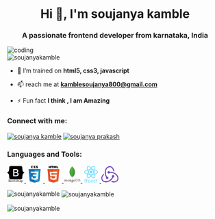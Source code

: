 <h1 align="center">Hi 👋, I'm soujanya kamble</h1>
<h3 align="center">A passionate frontend developer from karnataka, India</h3>
<img align="left" alt="coding" width="400" src="https://encrypted-tbn0.gstatic.com/images?q=tbn:ANd9GcRtLJz0VYnIWmJT424RzyRza3zpje0hweKKZw&usqp=CAU"/>

<p align="left"> <img src="https://komarev.com/ghpvc/?username=soujanyakamble&label=Profile%20views&color=0e75b6&style=flat" alt="soujanyakamble" /> </p>

- 🌱 I’m trained on **html5, css3, javascript**

- 📫 reach me at **kamblesoujanya800@gmail.com**

- ⚡ Fun fact **I think , I am Amazing**

<h3 align="left">Connect with me:</h3>
<p align="left">
<a href="https://linkedin.com/in/soujanya kamble" target="blank"><img align="center" src="https://raw.githubusercontent.com/rahuldkjain/github-profile-readme-generator/master/src/images/icons/Social/linked-in-alt.svg" alt="soujanya kamble" height="30" width="40" /></a>
<a href="https://instagram.com/soujanya prakash" target="blank"><img align="center" src="https://raw.githubusercontent.com/rahuldkjain/github-profile-readme-generator/master/src/images/icons/Social/instagram.svg" alt="soujanya prakash" height="30" width="40" /></a>
</p>

<h3 align="left">Languages and Tools:</h3>
<p align="left"> <a href="https://getbootstrap.com" target="_blank" rel="noreferrer"> <img src="https://raw.githubusercontent.com/devicons/devicon/master/icons/bootstrap/bootstrap-plain-wordmark.svg" alt="bootstrap" width="40" height="40"/> </a> <a href="https://www.w3schools.com/css/" target="_blank" rel="noreferrer"> <img src="https://raw.githubusercontent.com/devicons/devicon/master/icons/css3/css3-original-wordmark.svg" alt="css3" width="40" height="40"/> </a> <a href="https://www.w3.org/html/" target="_blank" rel="noreferrer"> <img src="https://raw.githubusercontent.com/devicons/devicon/master/icons/html5/html5-original-wordmark.svg" alt="html5" width="40" height="40"/> </a> <a href="https://www.mongodb.com/" target="_blank" rel="noreferrer"> <img src="https://raw.githubusercontent.com/devicons/devicon/master/icons/mongodb/mongodb-original-wordmark.svg" alt="mongodb" width="40" height="40"/> </a> <a href="https://reactjs.org/" target="_blank" rel="noreferrer"> <img src="https://raw.githubusercontent.com/devicons/devicon/master/icons/react/react-original-wordmark.svg" alt="react" width="40" height="40"/> </a> <a href="https://redux.js.org" target="_blank" rel="noreferrer"> <img src="https://raw.githubusercontent.com/devicons/devicon/master/icons/redux/redux-original.svg" alt="redux" width="40" height="40"/> </a> </p>

<p><img align="left" src="https://github-readme-stats.vercel.app/api/top-langs?username=soujanyakamble&show_icons=true&locale=en&layout=compact" alt="soujanyakamble" /></p>

<p>&nbsp;<img align="center" src="https://github-readme-stats.vercel.app/api?username=soujanyakamble&show_icons=true&locale=en" alt="soujanyakamble" /></p>

<p><img align="center" src="https://github-readme-streak-stats.herokuapp.com/?user=soujanyakamble&" alt="soujanyakamble" /></p>
